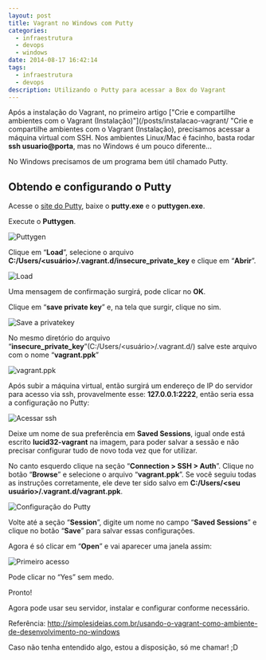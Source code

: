 ```yaml
---
layout: post
title: Vagrant no Windows com Putty
categories:
  - infraestrutura
  - devops
  - windows
date: 2014-08-17 16:42:14
tags:
  - infraestrutura
  - devops
description: Utilizando o Putty para acessar a Box do Vagrant
---
```


Após a instalação do Vagrant, no primeiro artigo ["Crie e compartilhe ambientes com o Vagrant (Instalação)"](/posts/instalacao-vagrant/ "Crie e compartilhe ambientes com o Vagrant (Instalação), precisamos acessar a máquina virtual com SSH. Nos ambientes Linux/Mac é facinho, basta rodar **ssh usuario@porta**, mas no Windows é um pouco diferente...

No Windows precisamos de um programa bem útil chamado Putty.<!--more-->

## Obtendo e configurando o Putty

Acesse o [site do Putty](http://www.putty.org/ "Putty"), baixe o **putty.exe** e o **puttygen.exe**.

Execute o **Puttygen**.

![Puttygen]({{site.url}}/images/posts/puttygen.png)

Clique em “**Load**”, selecione o arquivo **C:/Users/<usuário>/.vagrant.d/insecure_private_key** e clique em “**Abrir**”.

![Load]({{site.url}}/images/posts/load-ssh.png)

Uma mensagem de confirmação surgirá, pode clicar no **OK**.

Clique em “**save private key**” e, na tela que surgir, clique no sim.

![Save a privatekey]({{site.url}}/images/posts/salvando-a-chave-ssh.png)

No mesmo diretório do arquivo “**insecure_private_key**”(C:/Users/<usuário>/.vagrant.d/) salve este arquivo com o nome “**vagrant.ppk**”

![vagrant.ppk]({{site.url}}/images/posts/vagrant-ppk.png)

Após subir a máquina virtual, então surgirá um endereço de IP do servidor para acesso via ssh, provavelmente esse: **127.0.0.1:2222**, então seria essa a configuração no Putty:

![Acessar ssh]({{site.url}}/images/posts/acessando-ssh-com-putty.png)

Deixe um nome de sua preferência em **Saved Sessions**, igual onde está escrito **lucid32-vagrant** na imagem, para poder salvar a sessão e não precisar configurar tudo de novo toda vez que for utilizar.

No canto esquerdo clique na seção “**Connection > SSH > Auth**”. Clique no botão “**Browse**” e selecione o arquivo “**vagrant.ppk**”. Se você seguiu todas as instruções corretamente, ele deve ter sido salvo em **C:/Users/<seu usuário>/.vagrant.d/vagrant.ppk**.

![Configuração do Putty]({{site.url}}/images/posts/carregando-a-chave-ppk-putty.png)

Volte até a seção “**Session**”, digite um nome no campo “**Saved Sessions**” e clique no botão “**Save**” para salvar essas configurações.

Agora é só clicar em “**Open**” e vai aparecer uma janela assim:

![Primeiro acesso]({{site.url}}/images/posts/primeiro-acesso-ssh-putty.png)

Pode clicar no “Yes” sem medo.

Pronto!

Agora pode usar seu servidor, instalar e configurar conforme necessário.

Referência: <http://simplesideias.com.br/usando-o-vagrant-como-ambiente-de-desenvolvimento-no-windows>

Caso não tenha entendido algo, estou a disposição, só me chamar! ;D
